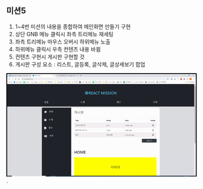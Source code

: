 ## 미션5

1. 1~4번 미션의 내용을 종합하여 메인화면 만들기 구현
2. 상단 GNB 메뉴 클릭시 좌측 트리메뉴 재세팅
3. 좌측 트리메뉴 마우스 오버시 하위메뉴 노출
4. 하위메뉴 클릭시 우측 컨텐츠 내용 바뀜
5. 컨텐츠 구현시 게시판 구현할 것
6. 게시판 구성 요소 : 리스트, 글등록, 글삭제, 글상세보기 팝업

![미션5 GIF](./src/images/react_mission_5_게시판.gif).
